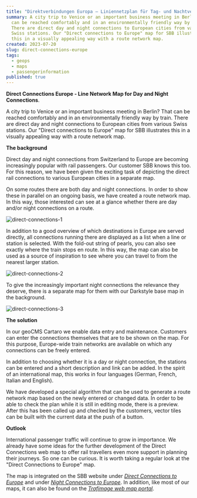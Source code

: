 ```yaml
---
title: "Direktverbindungen Europa – Liniennetzplan für Tag- und Nachtverbindungen "
summary: A city trip to Venice or an important business meeting in Berlin? That
  can be reached comfortably and in an environmentally friendly way by train.
  There are direct day and night connections to European cities from various
  Swiss stations. Our "Direct connections to Europe" map for SBB illustrates
  this in a visually appealing way with a route network map.
created: 2023-07-20
slug: direct-connections-europe
tags:
  - geops
  - maps
  - passengerinformation
published: true
---
```

**Direct Connections Europe - Line Network Map for Day and Night Connections**.

A city trip to Venice or an important business meeting in Berlin? That can be reached comfortably and in an environmentally friendly way by train. There are direct day and night connections to European cities from various Swiss stations. Our "Direct connections to Europe" map for SBB illustrates this in a visually appealing way with a route network map.

**The background**

Direct day and night connections from Switzerland to Europe are becoming increasingly popular with rail passengers. Our customer SBB knows this too. For this reason, we have been given the exciting task of depicting the direct rail connections to various European cities in a separate map.

[](<>)On some routes there are both day and night connections. In order to show these in parallel on an ongoing basis, we have created a route network map. In this way, those interested can see at a glance whether there are day and/or night connections on a route.

![direct-connections-1](/images/blog/direktverbindungen-europa-–-liniennetzplan-für-tag-und-nachtverbindungen/blog_ipv_1.png "geOps-direct-connections-1")

In addition to a good overview of which destinations in Europe are served directly, all connections running there are displayed as a list when a line or station is selected. With the fold-out string of pearls, you can also see exactly where the train stops en route. In this way, the map can also be used as a source of inspiration to see where you can travel to from the nearest larger station.

![direct-connections-2](/images/blog/direktverbindungen-europa-–-liniennetzplan-für-tag-und-nachtverbindungen/blog_ipv_2.png "geOps-direct-connections-2")

To give the increasingly important night connections the relevance they deserve, there is a separate map for them with our Darkstyle base map in the background.

![direct-connections-3](/images/blog/direktverbindungen-europa-–-liniennetzplan-für-tag-und-nachtverbindungen/blog_ipv_3.png "geOps-direct-connections-3")

**The solution**

In our geoCMS Cartaro we enable data entry and maintenance. Customers can enter the connections themselves that are to be shown on the map. For this purpose, Europe-wide train networks are available on which any connections can be freely entered.

In addition to choosing whether it is a day or night connection, the stations can be entered and a short description and link can be added. In the spirit of an international map, this works in four languages (German, French, Italian and English).

We have developed a special algorithm that can be used to generate a route network map based on the newly entered or changed data. In order to be able to check the plan while it is still in editing mode, there is a preview. After this has been called up and checked by the customers, vector tiles can be built with the current data at the push of a button.

**Outlook**

International passenger traffic will continue to grow in importance. We already have some ideas for the further development of the Direct Connections web map to offer rail travellers even more support in planning their journeys. So one can be curious. It is worth taking a regular look at the "Direct Connections to Europe" map.

The map is integrated on the SBB website under *[Direct Connections to Europe](https://www.sbb.ch/de/freizeit-ferien/destinationen/staedte-laender-europa.html)* and under *[Night Connections to Europe](https://www.sbb.ch/de/freizeit-ferien/zuege-ausfluege/nachtzug.html)*. In addition, like most of our maps, it can also be found on the *[Trafimage web map portal](https://maps.trafimage.ch/ch.sbb.direktverbindungen?baselayers=ch.sbb.direktverbindungen.base-light,ch.sbb.direktverbindungen.base-dark,ch.sbb.direktverbindungen.base-aerial&lang=de&layers=ch.sbb.direktverbindungen.night,ch.sbb.direktverbindungen.day&x=925472&y=5920000&z=9)*.